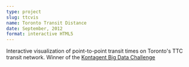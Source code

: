```yaml
---
type: project
slug: ttcvis
name: Toronto Transit Distance
date: September, 2012
format: interactive HTML5
---
```

Interactive visualization of point-to-point transit times on Toronto's TTC transit network. Winner of the [Kontagent Big Data Challenge](http://kaleidoscope.kontagent.com/2012/09/21/the-winner-of-the-kontagent-big-data-challenge-10k-prize-is/)

